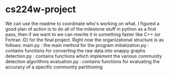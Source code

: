 cs224w-project
==============
We can use the readme to coordinate who's working on what. I figured a good plan of action is to do all of the milestone stuff in python as a first pass, then if we want to we can rewrite it in something faster like C++ (or Fortran :D) for the final project. Right now the organizational structure is as follows:
main.py : the main method for the program
initialization.py : contains functions for converting the raw data into snappy graphs
detection.py : contains functions which implement the various community detection algorithms
evaluation.py : contains functions for evaluating the accuracy of a specific community partitioning
